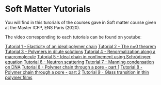 # Soft Matter Yutorials

You will find in this turorials of the courses gave in Soft matter course given at the Master ICFP, ENS Paris (2020).

The video corresponding to each tutorials can be found on youtube: 

[Tutorial 1 - Elasticity of an ideal polymer chain](https://www.youtube.com/watch?v=269RwVjQtSE)
[Tutorial 2 - The n=0 theorem](https://www.youtube.com/watch?v=2b6FJXihCq8)
[Tutorial 3 - Polymers in dilute solutions](https://www.youtube.com/watch?v=JiNN9v_C9aQ)
[Tutorial 4 - Renormalization along a macromolecule](https://www.youtube.com/watch?v=iUxVCvd0GfE)
[Tutorial 5 - Ideal chain in confinement using Schrödinger equation](https://www.youtube.com/watch?v=VVuDDvesoC8)
[Tutorial 6 - Neutron scattering](https://www.youtube.com/watch?v=7ofJrLcY0S4)
[Tutorial 7 - Manning condensation on DNA](https://www.youtube.com/watch?v=c0YaVjPhsYI)
[Tutorial 8 - Polymer chain through a pore - part 1](https://www.youtube.com/watch?v=pPij2EHqGX4)
[Tutorial 8 - Polymer chain through a pore - part 2](https://www.youtube.com/watch?v=n5b_cg9KOL0)
[Tutorial 9 - Glass transition in thin polymer films](https://www.youtube.com/watch?v=CfStazAoxD4)

